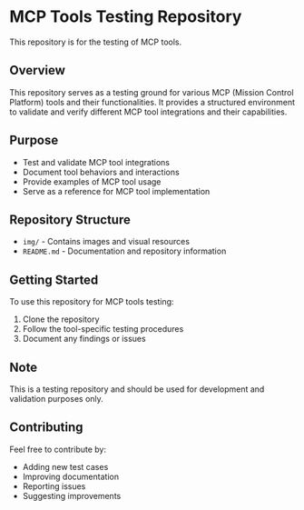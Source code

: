 # MCP Tools Testing Repository

This repository is for the testing of MCP tools.

## Overview
This repository serves as a testing ground for various MCP (Mission Control Platform) tools and their functionalities. It provides a structured environment to validate and verify different MCP tool integrations and their capabilities.

## Purpose
- Test and validate MCP tool integrations
- Document tool behaviors and interactions
- Provide examples of MCP tool usage
- Serve as a reference for MCP tool implementation

## Repository Structure
- `img/` - Contains images and visual resources
- `README.md` - Documentation and repository information

## Getting Started
To use this repository for MCP tools testing:
1. Clone the repository
2. Follow the tool-specific testing procedures
3. Document any findings or issues

## Note
This is a testing repository and should be used for development and validation purposes only.

## Contributing
Feel free to contribute by:
- Adding new test cases
- Improving documentation
- Reporting issues
- Suggesting improvements